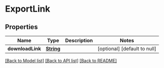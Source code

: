 # ExportLink
## Properties

Name | Type | Description | Notes
------------ | ------------- | ------------- | -------------
**downloadLink** | [**String**](string) |  | [optional] [default to null]

[[Back to Model list]](../README#documentation-for-models) [[Back to API list]](../README#documentation-for-api-endpoints) [[Back to README]](../README)

